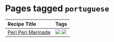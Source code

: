 # Pages tagged `portuguese`

|Recipe Title|Tags
|:---|:---|
|[Peri Peri Marinade](../recipes/periperimarinade.md)|[![](https://img.shields.io/badge/tag-portuguese-fecb83)](../tags/portuguese.md) [![](https://img.shields.io/badge/tag-vegan-e5c1d4)](../tags/vegan.md)|